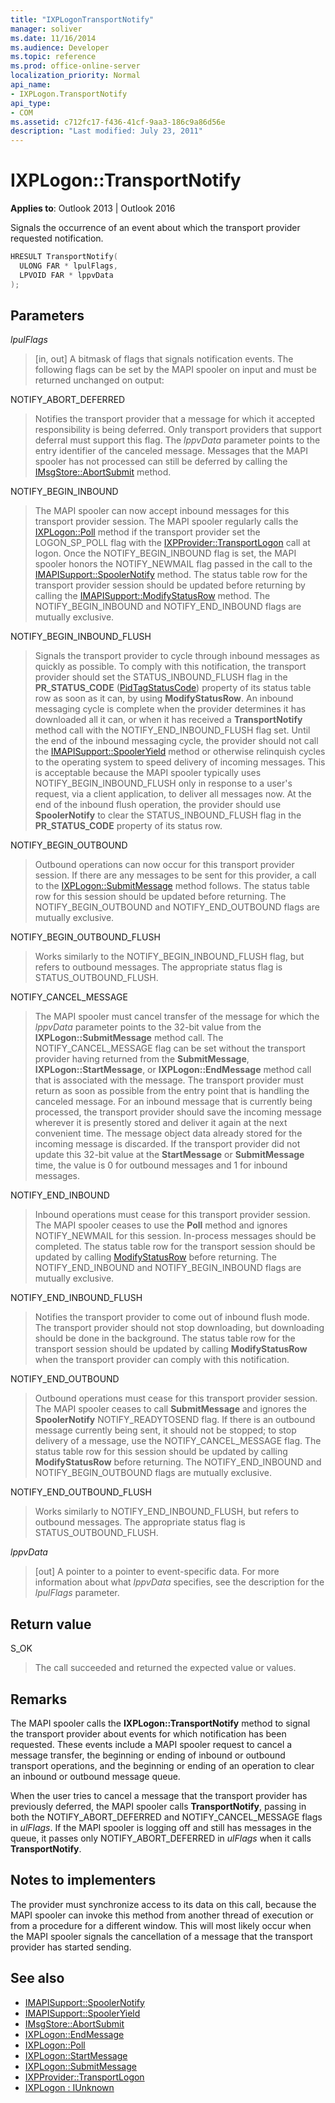 ```yaml
---
title: "IXPLogonTransportNotify"
manager: soliver
ms.date: 11/16/2014
ms.audience: Developer
ms.topic: reference
ms.prod: office-online-server
localization_priority: Normal
api_name:
- IXPLogon.TransportNotify
api_type:
- COM
ms.assetid: c712fc17-f436-41cf-9aa3-186c9a86d56e
description: "Last modified: July 23, 2011"
---
```


# IXPLogon::TransportNotify

**Applies to**: Outlook 2013 | Outlook 2016 
  
Signals the occurrence of an event about which the transport provider requested notification.
  
```cpp
HRESULT TransportNotify(
  ULONG FAR * lpulFlags,
  LPVOID FAR * lppvData
);
```

## Parameters

 _lpulFlags_
  
> [in, out] A bitmask of flags that signals notification events. The following flags can be set by the MAPI spooler on input and must be returned unchanged on output:
    
NOTIFY_ABORT_DEFERRED 
  
> Notifies the transport provider that a message for which it accepted responsibility is being deferred. Only transport providers that support deferral must support this flag. The  _lppvData_ parameter points to the entry identifier of the canceled message. Messages that the MAPI spooler has not processed can still be deferred by calling the [IMsgStore::AbortSubmit](imsgstore-abortsubmit.md) method. 
    
NOTIFY_BEGIN_INBOUND 
  
> The MAPI spooler can now accept inbound messages for this transport provider session. The MAPI spooler regularly calls the [IXPLogon::Poll](ixplogon-poll.md) method if the transport provider set the LOGON_SP_POLL flag with the [IXPProvider::TransportLogon](ixpprovider-transportlogon.md) call at logon. Once the NOTIFY_BEGIN_INBOUND flag is set, the MAPI spooler honors the NOTIFY_NEWMAIL flag passed in the call to the [IMAPISupport::SpoolerNotify](imapisupport-spoolernotify.md) method. The status table row for the transport provider session should be updated before returning by calling the [IMAPISupport::ModifyStatusRow](imapisupport-modifystatusrow.md) method. The NOTIFY_BEGIN_INBOUND and NOTIFY_END_INBOUND flags are mutually exclusive. 
    
NOTIFY_BEGIN_INBOUND_FLUSH 
  
> Signals the transport provider to cycle through inbound messages as quickly as possible. To comply with this notification, the transport provider should set the STATUS_INBOUND_FLUSH flag in the **PR_STATUS_CODE** ([PidTagStatusCode](pidtagstatuscode-canonical-property.md)) property of its status table row as soon as it can, by using **ModifyStatusRow**. An inbound messaging cycle is complete when the provider determines it has downloaded all it can, or when it has received a **TransportNotify** method call with the NOTIFY_END_INBOUND_FLUSH flag set. Until the end of the inbound messaging cycle, the provider should not call the [IMAPISupport::SpoolerYield](imapisupport-spooleryield.md) method or otherwise relinquish cycles to the operating system to speed delivery of incoming messages. This is acceptable because the MAPI spooler typically uses NOTIFY_BEGIN_INBOUND_FLUSH only in response to a user's request, via a client application, to deliver all messages now. At the end of the inbound flush operation, the provider should use **SpoolerNotify** to clear the STATUS_INBOUND_FLUSH flag in the **PR_STATUS_CODE** property of its status row. 
    
NOTIFY_BEGIN_OUTBOUND 
  
> Outbound operations can now occur for this transport provider session. If there are any messages to be sent for this provider, a call to the [IXPLogon::SubmitMessage](ixplogon-submitmessage.md) method follows. The status table row for this session should be updated before returning. The NOTIFY_BEGIN_OUTBOUND and NOTIFY_END_OUTBOUND flags are mutually exclusive. 
    
NOTIFY_BEGIN_OUTBOUND_FLUSH 
  
> Works similarly to the NOTIFY_BEGIN_INBOUND_FLUSH flag, but refers to outbound messages. The appropriate status flag is STATUS_OUTBOUND_FLUSH.
    
NOTIFY_CANCEL_MESSAGE 
  
> The MAPI spooler must cancel transfer of the message for which the  _lppvData_ parameter points to the 32-bit value from the **IXPLogon::SubmitMessage** method call. The NOTIFY_CANCEL_MESSAGE flag can be set without the transport provider having returned from the **SubmitMessage**, **IXPLogon::StartMessage**, or **IXPLogon::EndMessage** method call that is associated with the message. The transport provider must return as soon as possible from the entry point that is handling the canceled message. For an inbound message that is currently being processed, the transport provider should save the incoming message wherever it is presently stored and deliver it again at the next convenient time. The message object data already stored for the incoming message is discarded. If the transport provider did not update this 32-bit value at the **StartMessage** or **SubmitMessage** time, the value is 0 for outbound messages and 1 for inbound messages. 
    
NOTIFY_END_INBOUND 
  
> Inbound operations must cease for this transport provider session. The MAPI spooler ceases to use the **Poll** method and ignores NOTIFY_NEWMAIL for this session. In-process messages should be completed. The status table row for the transport session should be updated by calling [ModifyStatusRow](imapisupport-modifystatusrow.md) before returning. The NOTIFY_END_INBOUND and NOTIFY_BEGIN_INBOUND flags are mutually exclusive. 
    
NOTIFY_END_INBOUND_FLUSH 
  
> Notifies the transport provider to come out of inbound flush mode. The transport provider should not stop downloading, but downloading should be done in the background. The status table row for the transport session should be updated by calling **ModifyStatusRow** when the transport provider can comply with this notification. 
    
NOTIFY_END_OUTBOUND 
  
> Outbound operations must cease for this transport provider session. The MAPI spooler ceases to call **SubmitMessage** and ignores the **SpoolerNotify** NOTIFY_READYTOSEND flag. If there is an outbound message currently being sent, it should not be stopped; to stop delivery of a message, use the NOTIFY_CANCEL_MESSAGE flag. The status table row for this session should be updated by calling **ModifyStatusRow** before returning. The NOTIFY_END_INBOUND and NOTIFY_BEGIN_OUTBOUND flags are mutually exclusive. 
    
NOTIFY_END_OUTBOUND_FLUSH 
  
> Works similarly to NOTIFY_END_INBOUND_FLUSH, but refers to outbound messages. The appropriate status flag is STATUS_OUTBOUND_FLUSH.
    
 _lppvData_
  
> [out] A pointer to a pointer to event-specific data. For more information about what  _lppvData_ specifies, see the description for the  _lpulFlags_ parameter. 
    
## Return value

S_OK 
  
> The call succeeded and returned the expected value or values.
    
## Remarks

The MAPI spooler calls the **IXPLogon::TransportNotify** method to signal the transport provider about events for which notification has been requested. These events include a MAPI spooler request to cancel a message transfer, the beginning or ending of inbound or outbound transport operations, and the beginning or ending of an operation to clear an inbound or outbound message queue. 
  
When the user tries to cancel a message that the transport provider has previously deferred, the MAPI spooler calls **TransportNotify**, passing in both the NOTIFY_ABORT_DEFERRED and NOTIFY_CANCEL_MESSAGE flags in  _ulFlags_. If the MAPI spooler is logging off and still has messages in the queue, it passes only NOTIFY_ABORT_DEFERRED in  _ulFlags_ when it calls **TransportNotify**.
  
## Notes to implementers

The provider must synchronize access to its data on this call, because the MAPI spooler can invoke this method from another thread of execution or from a procedure for a different window. This will most likely occur when the MAPI spooler signals the cancellation of a message that the transport provider has started sending.
  
## See also

- [IMAPISupport::SpoolerNotify](imapisupport-spoolernotify.md) 
- [IMAPISupport::SpoolerYield](imapisupport-spooleryield.md) 
- [IMsgStore::AbortSubmit](imsgstore-abortsubmit.md) 
- [IXPLogon::EndMessage](ixplogon-endmessage.md) 
- [IXPLogon::Poll](ixplogon-poll.md)
- [IXPLogon::StartMessage](ixplogon-startmessage.md)
- [IXPLogon::SubmitMessage](ixplogon-submitmessage.md)
- [IXPProvider::TransportLogon](ixpprovider-transportlogon.md)
- [IXPLogon : IUnknown](ixplogoniunknown.md)

